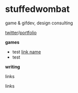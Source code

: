 # stuffedwombat 
game & gifdev, design consulting

[twitter](https://twitter.com/wombatstuff)/[portfolio](https://www.google.com)

**games**
- test [link name](hase)
- test


**writing**

links

links
